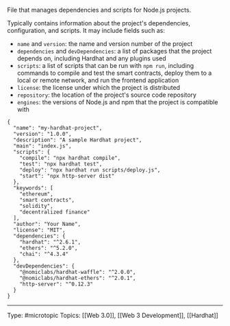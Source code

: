 File that manages dependencies and scripts for Node.js projects.

Typically contains information about the project's dependencies, configuration, and scripts. It may include fields such as:

-   `name` and `version`: the name and version number of the project
-   `dependencies` and `devDependencies`: a list of packages that the project depends on, including Hardhat and any plugins used
-   `scripts`: a list of scripts that can be run with `npm run`, including commands to compile and test the smart contracts, deploy them to a local or remote network, and run the frontend application
-   `license`: the license under which the project is distributed
-   `repository`: the location of the project's source code repository
-   `engines`: the versions of Node.js and npm that the project is compatible with

```
{
  "name": "my-hardhat-project",
  "version": "1.0.0",
  "description": "A sample Hardhat project",
  "main": "index.js",
  "scripts": {
    "compile": "npx hardhat compile",
    "test": "npx hardhat test",
    "deploy": "npx hardhat run scripts/deploy.js",
    "start": "npx http-server dist"
  },
  "keywords": [
    "ethereum",
    "smart contracts",
    "solidity",
    "decentralized finance"
  ],
  "author": "Your Name",
  "license": "MIT",
  "dependencies": {
    "hardhat": "^2.6.1",
    "ethers": "^5.2.0",
    "chai": "^4.3.4"
  },
  "devDependencies": {
    "@nomiclabs/hardhat-waffle": "^2.0.0",
    "@nomiclabs/hardhat-ethers": "^2.0.1",
    "http-server": "^0.12.3"
  }
}

```
___
Type: #microtopic 
Topics: [[Web 3.0]], [[Web 3 Development]], [[Hardhat]]


